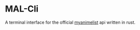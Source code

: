 # MAL-Cli

A terminal interface for the official [myanimelist](https://myanimelist.net/) api written in rust.


